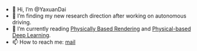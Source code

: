 - 👋 Hi, I’m @YaxuanDai
- 👀 I’m finding my new research direction after working on autonomous driving.
- 🌱 I’m currently reading [Physically Based Rendering](https://pbr-book.org/4ed/contents) and [Physical-based Deep Learning](https://www.physicsbaseddeeplearning.org/overview.html).
- 📫 How to reach me: [mail](yaxuan.dai@tum.de)

<!---
YaxuanDai/YaxuanDai is a ✨ special ✨ repository because its `README.md` (this file) appears on your GitHub profile.
You can click the Preview link to take a look at your changes.
--->
